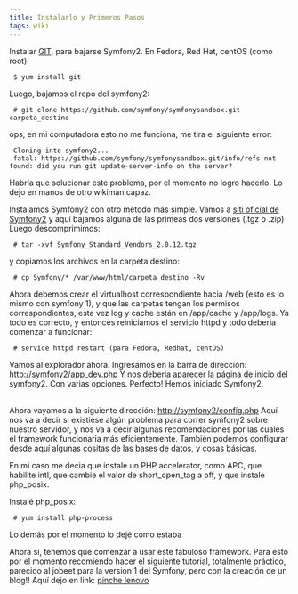 ```yaml
---
title: Instalarlo y Primeros Pasos
tags: wiki
---
```


Instalar [GIT](http://git-scm.com/download), para bajarse Symfony2. En
Fedora, Red Hat, centOS (como root):

     $ yum install git

Luego, bajamos el repo del symfony2:

     # git clone https://github.com/symfony/symfonysandbox.git carpeta_destino

ops, en mi computadora esto no me funciona, me tira el siguiente error:

     Cloning into symfony2...
     fatal: https://github.com/symfony/symfonysandbox.git/info/refs not found: did you run git update-server-info on the server?

Habría que solucionar este problema, por el momento no logro hacerlo. Lo
dejo en manos de otro wikiman capaz.

Instalamos Symfony2 con otro método más simple. Vamos a [siti oficial de
Symfony2](http://symfony.com/download) y aquí bajamos alguna de las
primeas dos versiones (.tgz o .zip) Luego descomprimimos:

     # tar -xvf Symfony_Standard_Vendors_2.0.12.tgz

y copiamos los archivos en la carpeta destino:

     # cp Symfony/* /var/www/html/carpeta_destino -Rv

Ahora debemos crear el virtualhost correspondiente hacia /web (esto es
lo mismo con symfony 1), y que las carpetas tengan los permisos
correspondientes, esta vez log y cache están en /app/cache y /app/logs.
Ya todo es correcto, y entonces reiniciamos el servicio httpd y todo
deberia comenzar a funcionar:

     # service httpd restart (para Fedora, Redhat, centOS)

Vamos al explorador ahora. Ingresamos en la barra de dirección:
[http://symfony2/app\_dev.php](http://symfony2/app_dev.php) Y nos
deberia aparecer la página de inicio del symfony2. Con varias opciones.
Perfecto! Hemos iniciado Symfony2.

\
 Ahora vayamos a la siguiente dirección:
[http://symfony2/config.php](http://symfony2/config.php) Aquí nos va a
decir si existiese algún problema para correr symfony2 sobre nuestro
servidor, y nos va a decir algunas recomendaciones por las cuales el
framework funcionaria más eficientemente. También podemos configurar
desde aquí algunas cositas de las bases de datos, y cosas básicas.

En mi caso me decia que instale un PHP accelerator, como APC, que
habilite intl, que cambie el valor de short\_open\_tag a off, y que
instale php\_posix.

Instalé php\_posix:

     # yum install php-process

Lo demás por el momento lo dejé como estaba

Ahora sí, tenemos que comenzar a usar este fabuloso framework. Para esto
por el momento recomiendo hacer el siguiente tutorial, totalmente
práctico, parecido al jobeet para la version 1 del Symfony, pero con la
creación de un blog!! Aquí dejo en link: [pinche
lenovo](http://symblog.site90.net/index.html)
